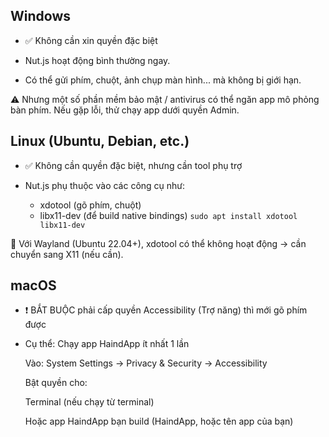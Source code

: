 ## Windows
- ✅ Không cần xin quyền đặc biệt

- Nut.js hoạt động bình thường ngay.

- Có thể gửi phím, chuột, ảnh chụp màn hình... mà không bị giới hạn.

⚠ Nhưng một số phần mềm bảo mật / antivirus có thể ngăn app mô phỏng bàn phím. Nếu gặp lỗi, thử chạy app dưới quyền Admin.

## Linux (Ubuntu, Debian, etc.)
- ✅ Không cần quyền đặc biệt, nhưng cần tool phụ trợ

- Nut.js phụ thuộc vào các công cụ như:

    - xdotool (gõ phím, chuột)
    - libx11-dev (để build native bindings)
`sudo apt install xdotool libx11-dev`

🧠 Với Wayland (Ubuntu 22.04+), xdotool có thể không hoạt động → cần chuyển sang X11 (nếu cần).

## macOS
- ❗ BẮT BUỘC phải cấp quyền Accessibility (Trợ năng) thì mới gõ phím được

- Cụ thể:
    Chạy app HaindApp ít nhất 1 lần

    Vào:
    System Settings → Privacy & Security → Accessibility

    Bật quyền cho:

    Terminal (nếu chạy từ terminal)

    Hoặc app HaindApp bạn build (HaindApp, hoặc tên app của bạn)
